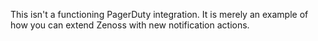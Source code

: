 This isn't a functioning PagerDuty integration. It is merely an example of how you can extend Zenoss with new notification actions.
